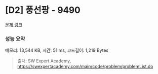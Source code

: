 # [D2] 풍선팡 - 9490 

[문제 링크](https://swexpertacademy.com/main/code/problem/problemDetail.do?contestProbId=AXAerAPaVXMDFARP) 

### 성능 요약

메모리: 13,544 KB, 시간: 51 ms, 코드길이: 1,219 Bytes



> 출처: SW Expert Academy, https://swexpertacademy.com/main/code/problem/problemList.do